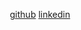 


<p align="center">
    <a href=https://github.com/cohenarthur>github</a>
    <a href=https://www.linkedin.com/in/arthur-cohen-2b15b5175/>linkedin</a>
</p>
